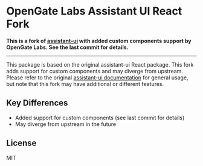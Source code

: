 # OpenGate Labs Assistant UI React Fork

**This is a fork of [assistant-ui](https://github.com/assistant-ui/assistant-ui) with added custom components support by OpenGate Labs. See the last commit for details.**

---

This package is based on the original assistant-ui React package. This fork adds support for custom components and may diverge from upstream. Please refer to the original [assistant-ui documentation](https://github.com/assistant-ui/assistant-ui) for general usage, but note that this fork may have additional or different features.

## Key Differences
- Added support for custom components (see last commit for details)
- May diverge from upstream in the future

## License

MIT
